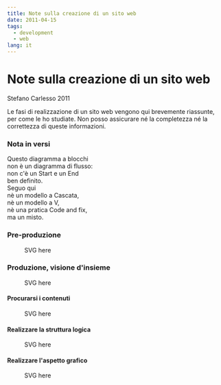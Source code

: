```yaml
---
title: Note sulla creazione di un sito web
date: 2011-04-15
tags:
  - development
  - web
lang: it
---
```


<h1>Note sulla creazione di un sito web</h1>
<p>Stefano Carlesso <time >2011</time></p>
<p>Le fasi di realizzazione di un sito web vengono qui brevemente riassunte,
per come le ho studiate. Non posso assicurare né la completezza né la correttezza di queste informazioni.</p>
<h3>Nota in versi</h3>
  <div class="verse">Questo diagramma a blocchi </div>
  <div class="verse">non è un diagramma di flusso:</div>
  <div class="verse">non c'è un Start e un End </div>
  <div class="verse">ben definito. </div>
  <div class="verse">Seguo qui</div>
  <div class="verse">nè un modello a Cascata,</div>
  <div class="verse">nè un modello a V,</div>
  <div class="verse">nè una pratica Code and fix,</div>
  <div class="verse">ma un misto.</div>

<h3>Pre-produzione</h3>
  <figure>
  <object type="image/svg+xml" data="pre-produzione.svg" alt="Si considerano le necessità degli utenti e dei committenti, i metodi e gli strumenti esistenti, le risorse di cui si dispone (omissis)">SVG here</object></figure>

<h3>Produzione, visione d'insieme</h3>
  <figure>
  <object type="image/svg+xml" data="produzione.svg" alt="I tre ingredienti sono: contenuti, struttura logica, aspetto grafico">SVG here</object></figure>

  <h4>Procurarsi i contenuti</h4>
    <figure>
    <object type="image/svg+xml" data="contenuti.svg" alt="Prodotti da noi stessi o da terze parti">SVG here</object></figure>

  <h4>Realizzare la struttura logica</h4>
    <figure>
    <object type="image/svg+xml" data="struttura-logica.svg" alt="I file HTML permettono di marcare porzioni di testo ed elementi multimediali in modo da assegnare loro un significato: markup semantico">SVG here</object></figure>

  <h4>Realizzare l'aspetto grafico</h4>
    <figure>
    <object type="image/svg+xml" data="layout.svg" alt="I fogli di stile permettono di definire in dettaglio l'aspetto che avranno le pagine web.">SVG here</object></figure>
